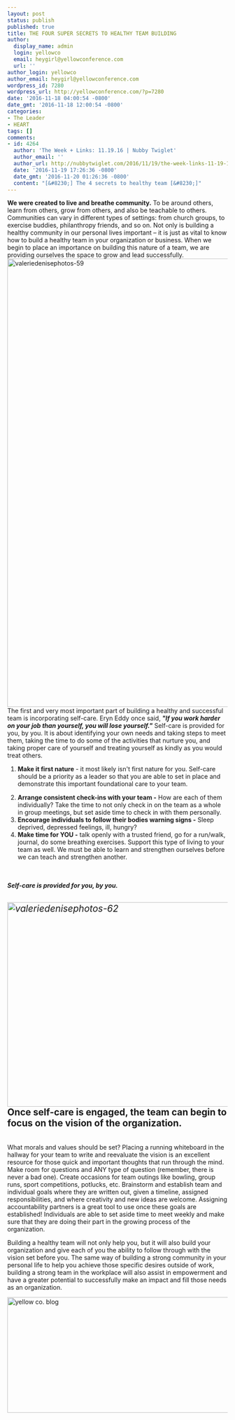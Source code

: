 ```yaml
---
layout: post
status: publish
published: true
title: THE FOUR SUPER SECRETS TO HEALTHY TEAM BUILDING
author:
  display_name: admin
  login: yellowco
  email: heygirl@yellowconference.com
  url: ''
author_login: yellowco
author_email: heygirl@yellowconference.com
wordpress_id: 7280
wordpress_url: http://yellowconference.com/?p=7280
date: '2016-11-18 04:00:54 -0800'
date_gmt: '2016-11-18 12:00:54 -0800'
categories:
- The Leader
- HEART
tags: []
comments:
- id: 4264
  author: 'The Week + Links: 11.19.16 | Nubby Twiglet'
  author_email: ''
  author_url: http://nubbytwiglet.com/2016/11/19/the-week-links-11-19-16/
  date: '2016-11-19 17:26:36 -0800'
  date_gmt: '2016-11-20 01:26:36 -0800'
  content: "[&#8230;] The 4 secrets to healthy team [&#8230;]"
---
```

<p><span style="font-weight: 400;"><strong>We were created to live and breathe community.</strong> To be around others, learn from others, grow from others, and also be teachable to others. Communities can vary in different types of settings: from church groups, to exercise buddies, philanthropy friends, and so on. Not only is building a healthy community in our personal lives important &ndash; it is just as vital to know how to build a healthy team in your organization or business. When we begin to place an importance on building this nature of a team, we are providing ourselves the space to grow and lead successfully.<a href="http://yellowconference.com/wp-content/uploads/2016/11/ValerieDenisePhotos-59.jpg"><img class="aligncenter size-large wp-image-7283" src="http://yellowconference.com/wp-content/uploads/2016/11/ValerieDenisePhotos-59-683x1024.jpg" alt="valeriedenisephotos-59" width="683" height="1024" /></a></span><span style="font-weight: 400;">The first and very most important part of building a healthy and successful team is incorporating self-care. Eryn Eddy once said,</span><b><i> "If you work harder on your job than yourself, you will lose yourself."</i></b><span style="font-weight: 400;"> Self-care is provided for you, by you. It is about identifying your own needs and taking steps to meet them, taking the time to do some of the activities that nurture you, and taking proper care of yourself and treating yourself as kindly as you would treat others. </span></p>
<ol>
<li style="font-weight: 400;"><b>Make it first nature</b><span style="font-weight: 400;"><span style="font-weight: 400;"> - it most likely isn't first nature for you. Self-care should be a priority as a leader so that you are able to set in place and demonstrate this important foundational care to your team.<br />
</span></span></li></p>
<li style="font-weight: 400;"><b>Arrange consistent check-ins with your team -</b><span style="font-weight: 400;"><span style="font-weight: 400;"> How are each of them individually? Take the time to not only check in on the team as a whole in group meetings, but set aside time to check in with them personally.</span></span></li>
<li style="font-weight: 400;"><b>Encourage individuals to follow their bodies warning signs -</b><span style="font-weight: 400;"><span style="font-weight: 400;"> Sleep deprived, depressed feelings, ill, hungry?</span></span></li>
<li style="font-weight: 400;"><b>Make time for YOU -</b><span style="font-weight: 400;"> talk openly with a trusted friend, go for a run/walk, journal, do some breathing exercises. Support this type of living to your team as well. We&nbsp;must be able to learn and strengthen ourselves before we&nbsp;can teach and strengthen another. </span></li><br />
</ol><br />
<i><span style="font-weight: 400;"><strong>Self-care is provided for you, by you.</strong></span></i></p>
<h2><i><span style="font-weight: 400;"><a href="http://yellowconference.com/wp-content/uploads/2016/11/ValerieDenisePhotos-62.jpg"><img class="aligncenter size-full wp-image-7285" src="http://yellowconference.com/wp-content/uploads/2016/11/ValerieDenisePhotos-62.jpg" alt="valeriedenisephotos-62" width="700" height="467" /></a></span></i><strong>Once self-care is engaged, the team can begin to focus on the vision of the organization. </strong></h2><br />
<span style="font-weight: 400;">What morals and values should be set? Placing a running whiteboard in the hallway for your team to write and reevaluate the vision is an excellent resource for those quick and important thoughts that run through the mind. Make room for questions and ANY type of question (remember, there is never a bad one). Create occasions for team outings like bowling, group runs, sport competitions, potlucks, etc. Brainstorm and establish team and individual goals where they are written out, given a timeline, assigned responsibilities, and where creativity and new ideas are welcome. Assigning accountability partners is a great tool to use once these goals are established! Individuals are able to set aside time to meet weekly and make sure that they are doing their part in the growing process of the organization. </span></p>
<p><span style="font-weight: 400;">Building a healthy team will not only help you, but it will also build your organization and give each of you the ability to follow through with the vision set before you. The same way of building a strong community in your personal life to help you achieve those specific desires outside of work, building a strong team in the workplace will also assist in empowerment and have a greater potential to successfully make an impact and fill those needs as an organization. &nbsp;</span></p>
<p><a href="https://endearingtraveler.wordpress.com/" target="_blank"><img class="aligncenter size-full wp-image-4502" src="http://yellowconference.com/wp-content/uploads/2015/12/kristitriplett.jpg" alt="yellow co. blog" width="700" height="264" /></a></p>
